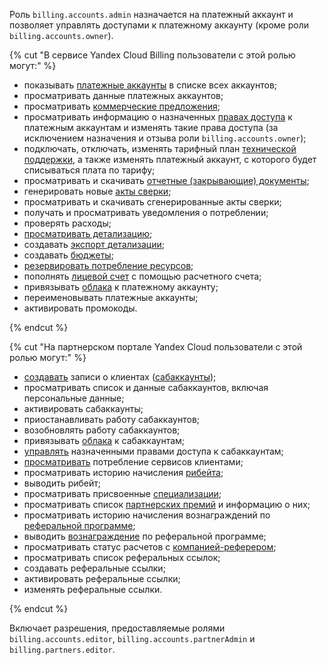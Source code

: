 Роль `billing.accounts.admin` назначается на платежный аккаунт и позволяет управлять доступами к платежному аккаунту (кроме роли `billing.accounts.owner`).

{% cut "В сервисе Yandex Cloud Billing пользователи с этой ролью могут:" %}

* показывать [платежные аккаунты](../../../billing/concepts/billing-account.md) в списке всех аккаунтов;
* просматривать данные платежных аккаунтов;
* просматривать [коммерческие предложения](../../../billing/concepts/glossary.md#client-offer);
* просматривать информацию о назначенных [правах доступа](../../../iam/concepts/access-control/index.md) к платежным аккаунтам и изменять такие права доступа (за исключением назначения и отзыва роли `billing.accounts.owner`);
* подключать, отключать, изменять тарифный план [технической поддержки](../../../support/overview.md), а также изменять платежный аккаунт, с которого будет списываться плата по тарифу;
* просматривать и скачивать [отчетные (закрывающие) документы](../../../billing/payment/documents.md);
* генерировать новые [акты сверки](../../../billing/concepts/act.md#reconciliation-report);
* просматривать и скачивать сгенерированные акты сверки;
* получать и просматривать уведомления о потреблении;
* проверять расходы;
* [просматривать детализацию](../../../billing/operations/check-charges.md);
* создавать [экспорт детализации](../../../billing/operations/get-folder-report.md);
* создавать [бюджеты](../../../billing/concepts/budget.md);
* [резервировать потребление ресурсов](../../../billing/concepts/cvos.md);
* пополнять [лицевой счет](../../../billing/concepts/personal-account.md) с помощью расчетного счета;
* привязывать [облака](../../../resource-manager/concepts/resources-hierarchy.md#cloud) к платежному аккаунту;
* переименовывать платежные аккаунты;
* активировать промокоды.

{% endcut %}

{% cut "На партнерском портале Yandex Cloud пользователи с этой ролью могут:" %}

* [создавать](../../../partner/program/var-pin-client.md#client-entry) записи о клиентах ([сабаккаунты](../../../partner/terms.md#sub-account));
* просматривать список и данные сабаккаунтов, включая персональные данные;
* активировать сабаккаунты;
* приостанавливать работу сабаккаунтов;
* возобновлять работу сабаккаунтов;
* привязывать [облака](../../../resource-manager/concepts/resources-hierarchy.md#cloud) к сабаккаунтам;
* [управлять](../../../partner/operations/access/partners-account.md) назначенными правами доступа к сабаккаунтам;
* [просматривать](../../../partner/operations/get-client-stat.md) потребление сервисов клиентами;
* просматривать историю начисления [рибейта](../../../partner/terms.md#rebate);
* выводить рибейт;
* просматривать присвоенные [специализации](../../../partner/specializations/index.md);
* просматривать список [партнерских премий](../../../partner/portal.md#premium) и информацию о них;
* просматривать историю начисления вознаграждений по [реферальной программе](../../../partner/program/referral.md);
* выводить [вознаграждение](../../../partner/program/referral.md#premium) по реферальной программе;
* просматривать статус расчетов с [компанией-реферером](../../../partner/terms.md#referral-partner);
* просматривать список реферальных ссылок;
* создавать реферальные ссылки;
* активировать реферальные ссылки;
* изменять реферальные ссылки.

{% endcut %}

Включает разрешения, предоставляемые ролями `billing.accounts.editor`, `billing.accounts.partnerAdmin` и `billing.partners.editor`.